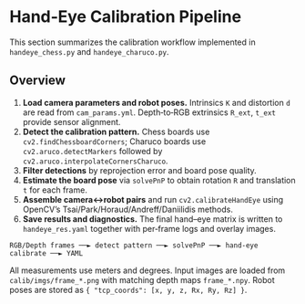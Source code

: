 # Hand‑Eye Calibration Pipeline

This section summarizes the calibration workflow implemented in `handeye_chess.py` and `handeye_charuco.py`.

## Overview

1. **Load camera parameters and robot poses.** Intrinsics `K` and distortion `d` are read from `cam_params.yml`. Depth‑to‑RGB extrinsics `R_ext`, `t_ext` provide sensor alignment.
2. **Detect the calibration pattern.** Chess boards use `cv2.findChessboardCorners`; Charuco boards use `cv2.aruco.detectMarkers` followed by `cv2.aruco.interpolateCornersCharuco`.
3. **Filter detections** by reprojection error and board pose quality.
4. **Estimate the board pose** via `solvePnP` to obtain rotation `R` and translation `t` for each frame.
5. **Assemble camera↔robot pairs** and run `cv2.calibrateHandEye` using OpenCV’s Tsai/Park/Horaud/Andreff/Daniilidis methods.
6. **Save results and diagnostics.** The final hand–eye matrix is written to `handeye_res.yaml` together with per‑frame logs and overlay images.

```
RGB/Depth frames ──► detect pattern ──► solvePnP ──► hand‑eye calibrate ──► YAML
```

All measurements use meters and degrees. Input images are loaded from `calib/imgs/frame_*.png` with matching depth maps `frame_*.npy`. Robot poses are stored as `{ "tcp_coords": [x, y, z, Rx, Ry, Rz] }`.
